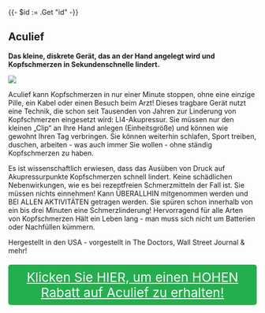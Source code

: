 {{- $id := .Get "id" -}}
## Aculief

**Das kleine, diskrete Gerät, das an der Hand angelegt wird und Kopfschmerzen in Sekundenschnelle lindert.**

[![](/list/aculief-title.jpg)](https://t.gadgetadvisers.com/click/{{$id}})

Aculief kann Kopfschmerzen in nur einer Minute stoppen, ohne eine einzige Pille, ein Kabel oder einen Besuch beim Arzt! Dieses tragbare Gerät nutzt eine Technik, die schon seit Tausenden von Jahren zur Linderung von Kopfschmerzen eingesetzt wird: LI4-Akupressur. Sie müssen nur den kleinen „Clip“ an Ihre Hand anlegen (Einheitsgröße) und können wie gewohnt Ihren Tag verbringen. Sie können weiterhin schlafen, Sport treiben, duschen, arbeiten - was auch immer Sie wollen - ohne ständig Kopfschmerzen zu haben.

Es ist wissenschaftlich erwiesen, dass das Ausüben von Druck auf Akupressurpunkte Kopfschmerzen schnell lindert.
Keine schädlichen Nebenwirkungen, wie es bei rezeptfreien Schmerzmitteln der Fall ist. Sie müssen nichts einnehmen!
Kann ÜBERALLHIN mitgenommen werden und BEI ALLEN AKTIVITÄTEN getragen werden.
Sie spüren schon innerhalb von ein bis drei Minuten eine Schmerzlinderung!
Hervorragend für alle Arten von Kopfschmerzen
Hält ein Leben lang - man muss sich nicht um Batterien oder Nachfüllen kümmern.

Hergestellt in den USA - vorgestellt in The Doctors, Wall Street Journal & mehr!

<a href="(https://t.gadgetadvisers.com/click/{{$id}})" style="color: white;">
   <div style="text-align:center;background-color:#25ae4e;margin-bottom:20px;margin-top:20px;width: 100%;-webkit-border-radius: 5px;">
      <div style="color: white; padding: 10px;font-size: 26px;">
      Klicken Sie HIER, um einen HOHEN Rabatt auf Aculief zu erhalten!
      </div>
   </div>
</a>